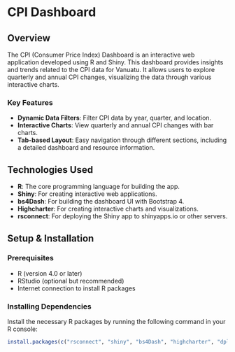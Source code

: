 # CPI Dashboard

## Overview
The CPI (Consumer Price Index) Dashboard is an interactive web application developed using R and Shiny. This dashboard provides insights and trends related to the CPI data for Vanuatu. It allows users to explore quarterly and annual CPI changes, visualizing the data through various interactive charts.

### Key Features
- **Dynamic Data Filters**: Filter CPI data by year, quarter, and location.
- **Interactive Charts**: View quarterly and annual CPI changes with bar charts.
- **Tab-based Layout**: Easy navigation through different sections, including a detailed dashboard and resource information.

## Technologies Used
- **R**: The core programming language for building the app.
- **Shiny**: For creating interactive web applications.
- **bs4Dash**: For building the dashboard UI with Bootstrap 4.
- **Highcharter**: For creating interactive charts and visualizations.
- **rsconnect**: For deploying the Shiny app to shinyapps.io or other servers.

## Setup & Installation

### Prerequisites
- R (version 4.0 or later)
- RStudio (optional but recommended)
- Internet connection to install R packages

### Installing Dependencies
Install the necessary R packages by running the following command in your R console:

```r
install.packages(c("rsconnect", "shiny", "bs4Dash", "highcharter", "dplyr", "DBI", "RSQLite"))
